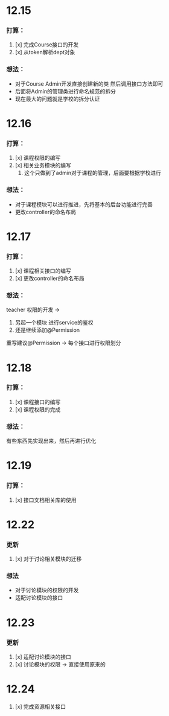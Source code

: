 # 12.15
### 打算：
1. [x] 完成Course接口的开发
2. [x] 从token解析dept对象

### 想法：
- 对于Course Admin开发直接创建新的类 然后调用接口方法即可      
- 后面将Admin的管理类进行命名规范的拆分       
- 现在最大的问题就是学校的拆分认证

# 12.16
### 打算：
1. [x] 课程权限的编写
2. [x] 相关业务模块的编写
   1. 这个只做到了admin对于课程的管理，后面要根据学校进行
### 想法：
- 对于课程模块可以进行推进，先将基本的后台功能进行完善
- 更改controller的命名布局

# 12.17
### 打算：
1. [x] 课程相关接口的编写
2. [x] 更改controller的命名布局

### 想法：
teacher 权限的开发 -> 
1. 另起一个模块 进行service的鉴权
2. 还是继续添加@Permission

重写建议@Permission -> 每个接口进行权限划分

# 12.18
### 打算：
1. [x] 课程接口的编写
2. [x] 课程权限的完成

### 想法：
有些东西先实现出来，然后再进行优化

# 12.19
### 打算：
1. [x] 接口文档相关库的使用

# 12.22
### 更新
1. [x] 对于讨论相关模块的迁移

### 想法
- 对于讨论模块的权限的开发
- 适配讨论模块的接口

# 12.23
### 更新
1. [x] 适配讨论模块的接口
2. [x] 讨论模块的权限 -> 直接使用原来的

# 12.24
1. [x] 完成资源相关接口

